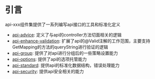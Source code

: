 # 引言

api-xxx组件集提供了一系列编写api接口的工具和标准化定义

* [api-advice](api-advice): 定义了与api的controller方法切面相关的逻辑
* [api-enhance-validation](api-enhance-validation): 扩展了api的@Valid注解的工作范围，主要支持GetMapping的方法的queryString进行验证的逻辑
* [api-group](api-group): 提供了对api进行分组后的一些策略设置能力
* [api-options](api-options): 提供了api的选项托管能力
* [api-standard](api-standard): 提供api的标准化数据结构，错误处理能力
* [api-security](api-security): 提供api安全相关的能力

